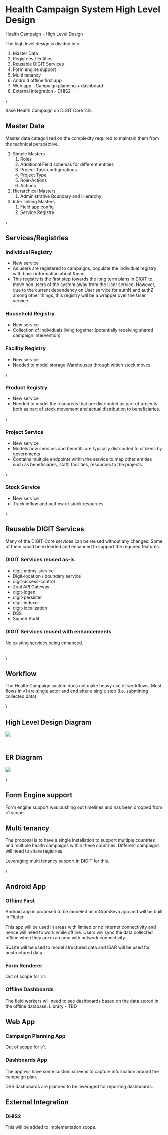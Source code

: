 # Health Campaign System High Level Design

Health Campaign - High Level Design

The high level design is divided into:

1. Master Data
2. Registries / Entities
3. Reusable DIGIT Services
4. Form engine support
5. Multi tenancy
6. Android offline first app
7. Web app - Campaign planning + dashboard
8. External integration - DHIS2

\


Base Health Campaign on DIGIT Core 2.8.

## Master Data

Master data categorized on the complexity required to maintain them from the technical perspective.&#x20;



1. Simple Masters
   1. Roles
   2. Additional Field schemas for different entities
   3. Project Task configurations
   4. Project Type
   5. Role-Actions
   6. Actions
2. Hierarchical Masters
   1. Administrative Boundary and Hierarchy
3. Inter linking Masters
   1. Field app config
   2. Service Registry

\


## Services/Registries

### Individual Registry

* New service
* As users are registered to campaigns, populate the individual registry with basic information about them.
* This registry is the first step towards the long term plans in DIGIT to move non users of the system away from the User service. However, due to the current dependency on User service for authN and authZ among other things, this registry will be a wrapper over the User service.

### Household Registry

* New service
* Collection of Individuals living together (potentially receiving shared campaign intervention)

### Facility Registry

* New service
* Needed to model storage Warehouses through which stock moves.

\


### Product Registry

* New service
* Needed to model the resources that are distributed as part of projects both as part of stock movement and actual distribution to beneficiaries.

\


### Project Service

* New service
* Models how services and benefits are typically distributed to citizens by governments
* Contains multiple endpoints within the service to map other entities such as beneficiaries, staff, facilities, resources to the projects.

\


### Stock Service

* New service
* Track inflow and outflow of stock resources

\


## Reusable DIGIT Services

Many of the DIGIT-Core services can be reused without any changes. Some of them could be extended and enhanced to support the required features.&#x20;

### DIGIT Services reused as-is

* digit-mdms-service
* Digit-location / boundary service
* digit-access-control
* Zuul API Gateway
* digit-idgen&#x20;
* digit-persister
* digit-indexer
* digit-localization
* DSS
* Signed Audit

### DIGIT Services reused with enhancements&#x20;

No existing services being enhanced.

\
\


## Workflow

The Health Campaign system does not make heavy use of workflows. Most flows in v1 are single actor and end after a single step (i.e. submitting collected data).

\


## High Level Design Diagram

![](https://lh6.googleusercontent.com/Gnv9XNSQA1UoCQ59jh2CaPAulwd6q0eXClhR3YsLr211Tn4mYJ1PvoUlNi\_d86GgWGj9SNcRgBqM-aU5UzCfcSXaGD289IxKR3oZtKq2gpx-dThnOos3r\_ngIof9cHXYPO51IWxUpRgZ-R3M62Of3gDrT\_0gph0XxPfqLANCE\_k\_y7dpfVj7B1HJ7Zd1JA)

\
**ER Diagram**
--------------

![](https://lh4.googleusercontent.com/Ac3FtywEjTuUL35VLbvbOAIrdq1J7PfwOj4-QWvjMs78kdPdTMk791UqHUahQIyR3dZH40YPlMAKvIptBW835ACKWPFfJ4iFQX8DVj\_k6R72MyzlHWF7PNpmTC8PVLbPKRtiLp4OhhMBeeknsGZesjtbFAfM8Ueb2AHR1smw6dpoa1T37UZjOeIeBpc-Tw)

\


## Form Engine support

Form engine support was pushing out timelines and has been dropped from v1 scope.

## Multi tenancy

The proposal is to have a single installation to support multiple countries and multiple health campaigns within these countries. Different campaigns will need to share registries.

Leveraging multi tenancy support in DIGIT for this.

\


## Android App

### Offline First

Android app is proposed to be modeled on mGramSeva app and will be built in Flutter.

This app will be used in areas with limited or no internet connectivity and hence will need to work while offline. Users will sync the data collected offline when they are in an area with network connectivity.

SQLite will be used to model structured data and ISAR will be used for unstructured data.

### Form Renderer

Out of scope for v1.

### Offline Dashboards

The field workers will need to see dashboards based on the data stored in the offline database. Library - TBD&#x20;

## Web App

### Campaign Planning App

Out of scope for v1.

### Dashboards App

The app will have some custom screens to capture information around the campaign plan.

DSS dashboards are planned to be leveraged for reporting dashboards.&#x20;

## External Integration

### DHIS2

This will be added to implementation scope.
